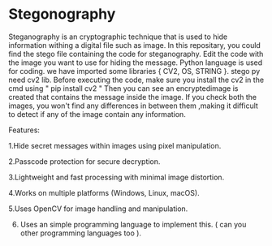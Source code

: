 # Stegonography

Steganography is an cryptographic technique that is used to hide information withing a digital file such as image.
In this repositary, you could find the stego file containing the code for steganography.
Edit the code with the image you want to use for hiding the message.
Python language is used for coding.
we have imported some libraries { CV2, OS, STRING }.
stego py need cv2 lib.
Before executing the code, make sure you install the cv2 in the cmd using  " pip install cv2 "
Then you can see an encryptedimage is created that contains the message inside the image.
If you check both the images, you won't find any differences in between them ,making it difficult to detect if any of the image contain any information.


Features:

1.Hide secret messages within images using pixel manipulation.

2.Passcode protection for secure decryption.

3.Lightweight and fast processing with minimal image distortion.

4.Works on multiple platforms (Windows, Linux, macOS).

5.Uses OpenCV for image handling and manipulation.

6. Uses an simple programming language to implement this. ( can you other programming languages too ).
